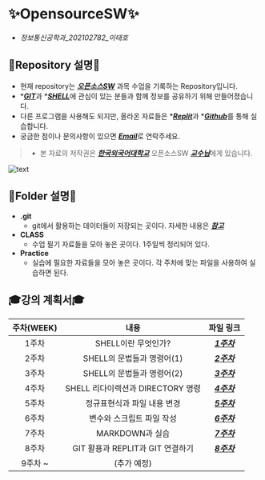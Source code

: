 # **✨OpensourceSW✨**  
- _정보통신공학과_202102782_이태호_  
## **📖Repository 설명📖**
+ 현재 repository는 [__*오픈소스SW*__](https://wis.hufs.ac.kr/src08/jsp/lecture/syllabus.jsp?mode=print&ledg_year=2024&ledg_sessn=1&org_sect=A&lssn_cd=T01222202, "강의설명 및 계획서") 과목 수업을 기록하는 Repository입니다.
+ \*[***GIT***](https://www.google.com/search?q=git%3F&sca_esv=2358ec6357e7f4b8&ei=XTVQZr7aOM3f2roPzq6UqAM&udm=&ved=0ahUKEwj-_MGS1qWGAxXNr1YBHU4XBTUQ4dUDCBA&uact=5&oq=git%3F&gs_lp=Egxnd3Mtd2l6LXNlcnAiBGdpdD8yChAAGIAEGEMYigUyChAAGIAEGEMYigUyEhAuGIAEGNEDGEMYxwEYigUYCjIIEAAYgAQYsQMyCBAAGIAEGLEDMgoQABiABBhDGIoFMgsQABiABBixAxiDATIIEAAYgAQYsQMyCxAAGIAEGLEDGIMBMgoQABiABBhDGIoFSPwDUOgCWOgCcAF4AJABAJgBiAGgAf8BqgEDMC4yuAEDyAEA-AEBmAICoAKaAcICChAAGLADGNYEGEeYAwCIBgGQBgqSBwMxLjGgB4wM&sclient=gws-wiz-serp, "GIT 정보")과 \*[***SHELL***](https://www.google.com/search?q=SHELL&sca_esv=2358ec6357e7f4b8&ei=2DVQZpa0BfvF0-kP5KqyiAM&udm=&ved=0ahUKEwiWgOLM1qWGAxX74jQHHWSVDDEQ4dUDCBA&uact=5&oq=SHELL&gs_lp=Egxnd3Mtd2l6LXNlcnAiBVNIRUxMMgoQABiABBhDGIoFMgoQABiABBhDGIoFMgoQABiABBhDGIoFMgsQABiABBixAxiDATIFEAAYgAQyBRAuGIAEMgsQLhiABBixAxiDATIKEAAYgAQYQxiKBTIFEAAYgAQyBRAuGIAESK0HUABYhgZwAHgBkAEAmAGJAaABkAWqAQMwLjW4AQPIAQD4AQGYAgWgArkFwgINEC4YgAQY0QMYxwEYCsICERAuGIAEGLEDGNEDGIMBGMcBwgIQEC4YgAQY0QMYQxjHARiKBcICBBAAGAPCAgcQABiABBgKwgIKEC4YgAQYQxiKBcICBBAuGAPCAggQLhiABBixA5gDAJIHAzAuNaAHgTQ&sclient=gws-wiz-serp, "SHELL 정보")에 관심이 있는 분들과 함께 정보를 공유하기 위해 만들어졌습니다.
+ 다른 프로그램을 사용해도 되지만, 올라온 자료들은 \*[***Replit***](https://replit.com/, "Replit 바로가기")과 \*[***Github***](https://github.com/, "Github 바로가기")를 통해 실습합니다.
+ 궁금한 점이나 문의사항이 있으면 [***Email***](, "dlg32@naver.com")로 연락주세요.

> + 본 자료의 저작권은 [***한국외국어대학교***](https://www.hufs.ac.kr/hufs/index.do, "홈페이지") 오픈소스SW [***교수님***](, "ahrii.kim@hufs.ac.kr")에게 있습니다.

![text](https://blog.kakaocdn.net/dn/exQOEi/btrFybgiqUS/KzW7Duk909nQgbyk7K830K/img.png)  

## **📂Folder 설명📂**  

+ **.git**
  + git에서 활용하는 데이터들이 저장되는 곳이다. 자세한 내용은 [***참고***](https://tecoble.techcourse.co.kr/post/2021-07-08-dot-git/, ".git 설명")
+ **CLASS**
  + 수업 필기 자료들을 모아 놓은 곳이다. 1주일씩 정리되어 있다.
+ **Practice**
  + 실습에 필요한 자료들을 모아 놓은 곳이다. 각 주차에 맞는 파일을 사용하여 실습하면 된다.   

## **🎓강의 계획서🎓**
|주차(WEEK)|내용|파일 링크|
|:---------:|:--------------------------:|:-----------------:|
|1주차|SHELL이란 무엇인가?| [***1주차***](https://github.com/dlg3212/Git_opensource/blob/main./CLASS/04.01, "1주차")
|2주차|SHELL의 문법들과 명령어(1)|[***2주차***](https://replit.com/@dlg32123/Gitopensource#CLASS/3.18, "2주차")
|3주차|SHELL의 문법들과 명령어(2)|[***3주차***](https://github.com/dlg3212/Git_opensource/blob/main/CLASS/04.01, "3주차")
|4주차|SHELL 리다이렉션과 DIRECTORY 명령|[***4주차***](https://replit.com/@dlg32123/Gitopensource#CLASS/04.08, "4주차")
|5주차|정규표현식과 파일 내용 변경|[***5주차***](https://replit.com/@dlg32123/Gitopensource#CLASS/04.15, "5주차")
|6주차|변수와 스크립트 파일 작성|[***6주차***](https://replit.com/@dlg32123/Gitopensource#CLASS/4.29, "6주차")
|7주차|MARKDOWN과 실습|[***7주차***](https://replit.com/@dlg32123/Gitopensource#CLASS/5.13, "7주차")
|8주차| GIT 활용과 REPLIT과 GIT 연결하기|[***8주차***](./CLASS/5.13, "8주차")
|9주차 ~| (추가 예정)|
